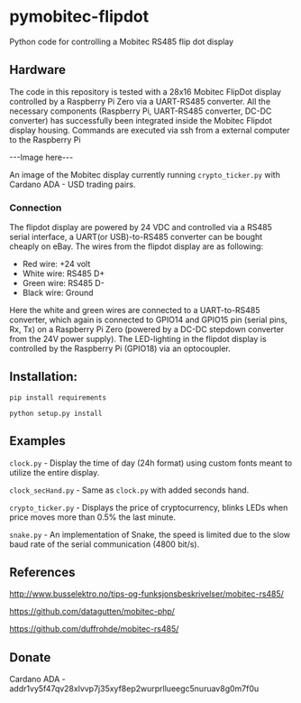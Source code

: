 # pymobitec-flipdot
Python code for controlling a Mobitec RS485 flip dot display

## Hardware
The code in this repository is tested with a 28x16 Mobitec FlipDot display controlled by a Raspberry Pi Zero via a UART-RS485
converter. All the necessary components (Raspberry Pi, UART-RS485 converter, DC-DC converter) has successfully been
integrated inside the Mobitec Flipdot display housing. Commands are executed via ssh from a external computer to 
the Raspberry Pi

---Image here---

An image of the Mobitec display currently running ``crypto_ticker.py`` with Cardano ADA - USD trading pairs.

### Connection
The flipdot display are powered by 24 VDC and controlled via a RS485 serial interface, a UART(or USB)-to-RS485 converter
can be bought cheaply on eBay. The wires from the flipdot display are as following:

 - Red wire: +24 volt
 - White wire: RS485 D+
 - Green wire: RS485 D-
 - Black wire: Ground

Here the white and green wires are connected to a UART-to-RS485 converter, which again is connected to GPIO14 and GPIO15 
pin (serial pins, Rx, Tx) on a Raspberry Pi Zero (powered by a DC-DC stepdown converter from the 24V power supply).
The LED-lighting in the flipdot display is controlled by the Raspberry Pi (GPIO18) via an optocoupler.


## Installation:

``pip install requirements``

``python setup.py install``

## Examples
``clock.py`` - Display the time of day (24h format) using custom fonts meant to utilize the entire display.

``clock_secHand.py`` - Same as ``clock.py`` with added seconds hand.

``crypto_ticker.py`` - Displays the price of cryptocurrency, blinks LEDs when price moves more than 0.5% the last minute.

``snake.py`` - An implementation of Snake, the speed is limited due to the slow baud rate of the serial communication
(4800 bit/s).

## References
http://www.busselektro.no/tips-og-funksjonsbeskrivelser/mobitec-rs485/

https://github.com/datagutten/mobitec-php/

https://github.com/duffrohde/mobitec-rs485/

## Donate
Cardano ADA - addr1vy5f47qv28xlvvp7j35xyf8ep2wurprllueegc5nuruav8g0m7f0u